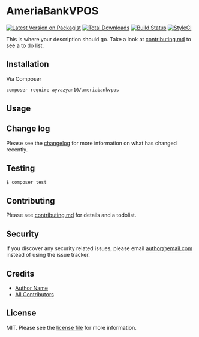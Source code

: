 # AmeriaBankVPOS

[![Latest Version on Packagist][ico-version]][link-packagist]
[![Total Downloads][ico-downloads]][link-downloads]
[![Build Status][ico-travis]][link-travis]
[![StyleCI][ico-styleci]][link-styleci]

This is where your description should go. Take a look at [contributing.md](contributing.md) to see a to do list.

## Installation

Via Composer

``` bash
composer require ayvazyan10/ameriabankvpos
```

## Usage

## Change log

Please see the [changelog](changelog.md) for more information on what has changed recently.

## Testing

``` bash
$ composer test
```

## Contributing

Please see [contributing.md](contributing.md) for details and a todolist.

## Security

If you discover any security related issues, please email author@email.com instead of using the issue tracker.

## Credits

- [Author Name][link-author]
- [All Contributors][link-contributors]

## License

MIT. Please see the [license file](license.md) for more information.

[ico-version]: https://img.shields.io/packagist/v/ayvazyan10/ameriabankvpos.svg?style=flat-square
[ico-downloads]: https://img.shields.io/packagist/dt/ayvazyan10/ameriabankvpos.svg?style=flat-square
[ico-travis]: https://img.shields.io/travis/ayvazyan10/ameriabankvpos/master.svg?style=flat-square
[ico-styleci]: https://styleci.io/repos/12345678/shield

[link-packagist]: https://packagist.org/packages/ayvazyan10/ameriabankvpos
[link-downloads]: https://packagist.org/packages/ayvazyan10/ameriabankvpos
[link-travis]: https://travis-ci.org/ayvazyan10/ameriabankvpos
[link-styleci]: https://styleci.io/repos/12345678
[link-author]: https://github.com/ayvazyan10
[link-contributors]: ../../contributors
